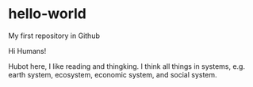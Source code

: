 # hello-world
My first repository in Github

Hi Humans!

Hubot here, I like reading and thingking.
I think all things in systems, e.g. earth system, ecosystem, economic system, and social system.
